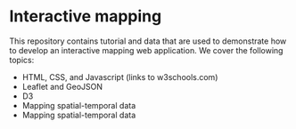 # Interactive mapping

This repository contains tutorial and data that are used to demonstrate how to develop an interactive mapping web application. We cover the following topics:

- HTML, CSS, and Javascript (links to w3schools.com)
- Leaflet and GeoJSON
- D3
- Mapping spatial-temporal data
- Mapping spatial-temporal data
